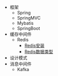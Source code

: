 
- 框架
    - Spring
    - SpringMVC
    - Mybatis
    - SpringBoot
- 缓存中间件
    - Redis
        - [Redis安装](缓存中间件/redis/redis-安装.md)
        - [Redis数据类型](缓存中间件/redis/redis-数据类型.md)
- 设计模式
- 消息中间件
    - Kafka
